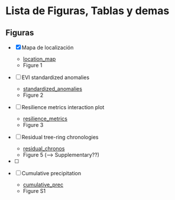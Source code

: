 # Lista de Figuras, Tablas y demas

## Figuras 


- [x] Mapa de localización

    - [location_map](../man/figures/location_map.Rmd)
    - Figure 1 
    
- [ ] EVI standardized anomalies

    - [standardized_anomalies](../man/figures/std_anomalies.Rmd)
    - Figure 2
    
- [ ] Resilience metrics interaction plot

    - [resilience_metrics](../man/figures/resilience_metrics.Rmd)
    - Figure 3
    
    
- [ ] Residual tree-ring chronologies 

    - [residual_chronos](../man/figures/residual_chronos.Rmd)
    - Figure 5 (--> Supplementary??)
    
- [ ]
    
- [ ] Cumulative precipitation

    - [cumulative_prec](../man/figures/cumulative_prec.Rmd)
    - Figure S1